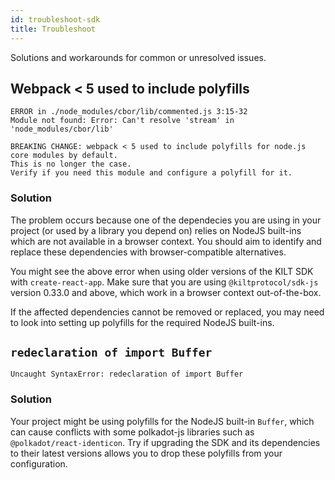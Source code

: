 ```yaml
---
id: troubleshoot-sdk
title: Troubleshoot
---
```


Solutions and workarounds for common or unresolved issues.

## Webpack < 5 used to include polyfills

```
ERROR in ./node_modules/cbor/lib/commented.js 3:15-32
Module not found: Error: Can't resolve 'stream' in 'node_modules/cbor/lib'

BREAKING CHANGE: webpack < 5 used to include polyfills for node.js core modules by default.
This is no longer the case.
Verify if you need this module and configure a polyfill for it.
```

### Solution

The problem occurs because one of the dependecies you are using in your project (or used by a library you depend on) relies on NodeJS built-ins which are not available in a browser context.
You should aim to identify and replace these dependencies with browser-compatible alternatives.

You might see the above error when using older versions of the KILT SDK with `create-react-app`. Make sure that you are using `@kiltprotocol/sdk-js` version 0.33.0 and above, which work in a browser context out-of-the-box.

If the affected dependencies cannot be removed or replaced, you may need to look into setting up polyfills for the required NodeJS built-ins.

## `redeclaration of import Buffer`

```
Uncaught SyntaxError: redeclaration of import Buffer
```

### Solution

Your project might be using polyfills for the NodeJS built-in `Buffer`, which can cause conflicts with some polkadot-js libraries such as `@polkadot/react-identicon`. Try if upgrading the SDK and its dependencies to their latest versions allows you to drop these polyfills from your configuration.
